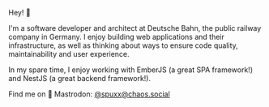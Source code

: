 Hey! 👋

I'm a software developer and architect at Deutsche Bahn, the public railway company in Germany. I enjoy building web applications and their infrastructure, as well as thinking about ways to ensure code quality, maintainability and user experience.

In my spare time, I enjoy working with EmberJS (a great SPA framework!) and NestJS (a great backend framework!).

Find me on 🐘 Mastrodon: [@spuxx@chaos.social](https://chaos.social/@spuxx)
